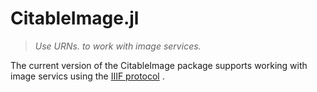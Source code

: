 # CitableImage.jl


> *Use URNs. to work with image services.*

The current version of the CitableImage package supports working with image servics using the  [IIIF protocol](https://iiif.io/) .

